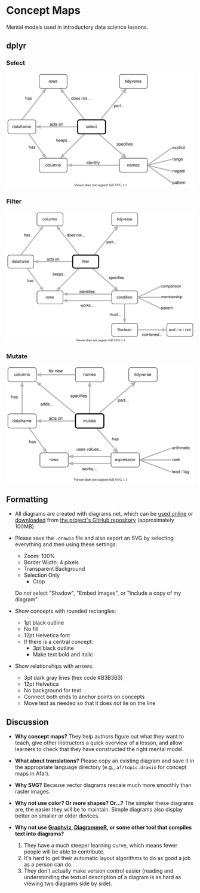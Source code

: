 # Concept Maps

Mental models used in introductory data science lessons.

## dplyr

### Select

<a href="en/dplyr/select.svg"><img src="en/dplyr/select.svg" alt="dplyr select" size="50%" /></a>

### Filter

<a href="en/dplyr/filter.svg"><img src="en/dplyr/filter.svg" alt="dplyr filter" size="50%" /></a>

### Mutate

<a href="en/dplyr/mutate.svg"><img src="en/dplyr/mutate.svg" alt="dplyr mutate" size="50%" /></a>

## Formatting

-   All diagrams are created with diagrams.net,
    which can be [used online](https://app.diagrams.net/)
    or [downloaded](https://github.com/jgraph/drawio-desktop/releases/tag/v13.6.2)
    from [the project's GitHub repository](https://github.com/jgraph/drawio)
    (approximately 100MB).

-   Please save the `.drawio` file and also export an SVG by selecting everything
    and then using these settings:
    -   Zoom: 100%
    -   Border Width: 4 pixels
    -   Transparent Background
    -   Selection Only
        -   Crop

    Do *not* select "Shadow", "Embed Images", or "Include a copy of my diagram".

-   Show concepts with rounded rectangles:
    -   1pt black outline
    -   No fill
    -   12pt Helvetica font
    -   If there is a central concept:
        -   3pt black outline
        -   Make text bold and italic

-   Show relationships with arrows:
    -   3pt dark gray lines (hex code #B3B3B3)
    -   12pt Helvetica
    -   No background for text
    -   Connect both ends to anchor points on concepts
    -   Move text as needed so that it does *not* lie on the line

## Discussion

-   **Why concept maps?**
    They help authors figure out what they want to teach,
    give other instructors a quick overview of a lesson,
    and allow learners to check that they have constructed the right mental model.

-   **What about translations?**
    Please copy an existing diagram and save it in the appropriate language directory
    (e.g., `af/topic.drawio` for concept maps in Afar).

-   **Why SVG?**
    Because vector diagrams rescale much more smoothly than raster images.

-   **Why not use color? Or more shapes? Or...?**
    The simpler these diagrams are,
    the easier they will be to maintain.
    Simple diagrams also display better on smaller or older devices.

-   **Why not use [Graphviz](https://graphviz.org/),
    [DiagrammeR](https://rich-iannone.github.io/DiagrammeR/),
    or some other tool that compiles text into diagrams?**
    1.  They have a much steeper learning curve,
        which means fewer people will be able to contribute.
    2.  It's hard to get their automatic layout algorithms
        to do as good a job as a person can do.
    3.  They don't actually make version control easier
        (reading and understanding the textual description of a diagram
        is as hard as viewing two diagrams side by side).
